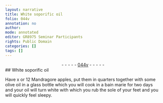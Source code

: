 ```yaml
---
layout: narrative
title: White soporific oil
folio: 044v
annotation: no
author:
mode: annotated
editor: GR8975 Seminar Participants
rights: Public Domain
categories: []
tags: []
---
```


 <div class="folio" align="center">- - - - - <a href="http://gallica.bnf.fr/ark:/12148/btv1b10500001g/f94.image" target="_blank">044v</a> - - - - - </div>   
## White soporific oil

 
Have x or 12 Mandragore apples, put them in quarters together with some olive oil in a glass bottle which you will cook in a bain marie for two days and your oil will turn white with which you rub the sole of your feet and you will quickly feel sleepy.
 